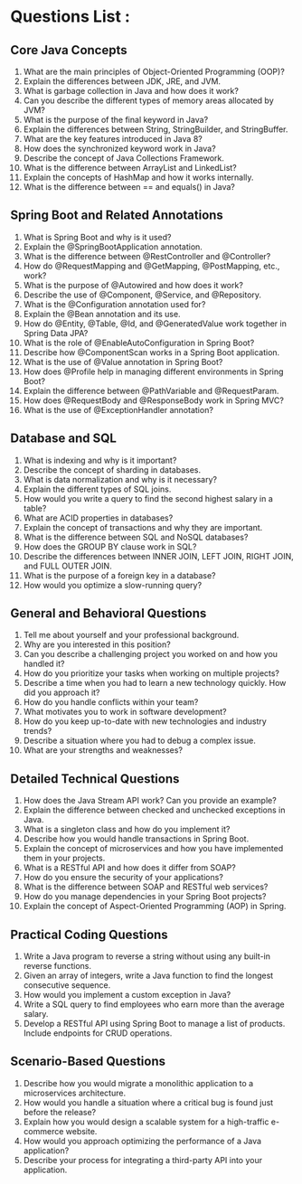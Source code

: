 # Questions List :

## Core Java Concepts

1. What are the main principles of Object-Oriented Programming (OOP)?
2. Explain the differences between JDK, JRE, and JVM.
3. What is garbage collection in Java and how does it work?
4. Can you describe the different types of memory areas allocated by JVM?
5. What is the purpose of the final keyword in Java?
6. Explain the differences between String, StringBuilder, and StringBuffer.
7. What are the key features introduced in Java 8?
8. How does the synchronized keyword work in Java?
9. Describe the concept of Java Collections Framework.
10. What is the difference between ArrayList and LinkedList?
11. Explain the concepts of HashMap and how it works internally.
12. What is the difference between == and equals() in Java?

## Spring Boot and Related Annotations

1. What is Spring Boot and why is it used?
2. Explain the @SpringBootApplication annotation.
3. What is the difference between @RestController and @Controller?
4. How do @RequestMapping and @GetMapping, @PostMapping, etc., work?
5. What is the purpose of @Autowired and how does it work?
6. Describe the use of @Component, @Service, and @Repository.
7. What is the @Configuration annotation used for?
8. Explain the @Bean annotation and its use.
9. How do @Entity, @Table, @Id, and @GeneratedValue work together in Spring Data JPA?
10. What is the role of @EnableAutoConfiguration in Spring Boot?
11. Describe how @ComponentScan works in a Spring Boot application.
12. What is the use of @Value annotation in Spring Boot?
13. How does @Profile help in managing different environments in Spring Boot?
14. Explain the difference between @PathVariable and @RequestParam.
15. How does @RequestBody and @ResponseBody work in Spring MVC?
16. What is the use of @ExceptionHandler annotation?

## Database and SQL

1. What is indexing and why is it important?
2. Describe the concept of sharding in databases.
3. What is data normalization and why is it necessary?
4. Explain the different types of SQL joins.
5. How would you write a query to find the second highest salary in a table?
6. What are ACID properties in databases?
7. Explain the concept of transactions and why they are important.
8. What is the difference between SQL and NoSQL databases?
9. How does the GROUP BY clause work in SQL?
10. Describe the differences between INNER JOIN, LEFT JOIN, RIGHT JOIN, and FULL OUTER JOIN.
11. What is the purpose of a foreign key in a database?
12. How would you optimize a slow-running query?

## General and Behavioral Questions

1. Tell me about yourself and your professional background.
2. Why are you interested in this position?
3. Can you describe a challenging project you worked on and how you handled it?
4. How do you prioritize your tasks when working on multiple projects?
5. Describe a time when you had to learn a new technology quickly. How did you approach it?
6. How do you handle conflicts within your team?
7. What motivates you to work in software development?
8. How do you keep up-to-date with new technologies and industry trends?
9. Describe a situation where you had to debug a complex issue.
10. What are your strengths and weaknesses?

## Detailed Technical Questions

1. How does the Java Stream API work? Can you provide an example?
2. Explain the difference between checked and unchecked exceptions in Java.
3. What is a singleton class and how do you implement it?
4. Describe how you would handle transactions in Spring Boot.
5. Explain the concept of microservices and how you have implemented them in your projects.
6. What is a RESTful API and how does it differ from SOAP?
7. How do you ensure the security of your applications?
8. What is the difference between SOAP and RESTful web services?
9. How do you manage dependencies in your Spring Boot projects?
10. Explain the concept of Aspect-Oriented Programming (AOP) in Spring.

## Practical Coding Questions

1. Write a Java program to reverse a string without using any built-in reverse functions.
2. Given an array of integers, write a Java function to find the longest consecutive sequence.
3. How would you implement a custom exception in Java?
4. Write a SQL query to find employees who earn more than the average salary.
5. Develop a RESTful API using Spring Boot to manage a list of products. Include endpoints for CRUD operations.

## Scenario-Based Questions

1. Describe how you would migrate a monolithic application to a microservices architecture.
2. How would you handle a situation where a critical bug is found just before the release?
3. Explain how you would design a scalable system for a high-traffic e-commerce website.
4. How would you approach optimizing the performance of a Java application?
5. Describe your process for integrating a third-party API into your application.
